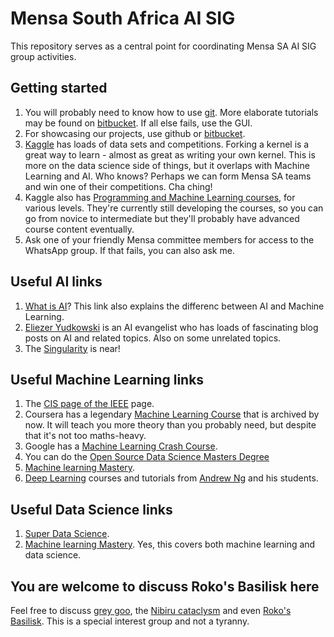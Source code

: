# Mensa South Africa AI SIG
This repository serves as a central point for coordinating Mensa SA AI SIG group activities. 

## Getting started
1. You will probably need to know how to use [git](http://rogerdudler.github.io/git-guide/). More elaborate tutorials may be found on [bitbucket](https://www.atlassian.com/git/tutorials). If all else fails, use the GUI.
1. For showcasing our projects, use github or [bitbucket](https://bitbucket.org/product/).
1. [Kaggle](https://www.kaggle.com/) has loads of data sets and competitions. Forking a kernel is a great way to learn - almost as great as writing your own kernel. This is more on the data science side of things, but it overlaps with Machine Learning and AI. Who knows? Perhaps we can form Mensa SA teams and win one of their competitions. Cha ching!
1. Kaggle also has [Programming and Machine Learning courses](https://www.kaggle.com/learn/overview), for various levels. They're currently still developing the courses, so you can go from novice to intermediate but they'll probably have advanced course content eventually.
1. Ask one of your friendly Mensa committee members for access to the WhatsApp group. If that fails, you can also ask me.

## Useful AI links
1. [What is AI](https://www.zdnet.com/article/what-is-ai-everything-you-need-to-know-about-artificial-intelligence/)? This link also explains the differenc between AI and Machine Learning.
1. [Eliezer Yudkowski](http://yudkowsky.net/) is an AI evangelist who has loads of fascinating blog posts on AI and related topics. Also on some unrelated topics.
1. The [Singularity](https://singularityhub.com/) is near!


## Useful Machine Learning links
1. The [CIS page of the IEEE](https://cis.ieee.org/) page.
1. Coursera has a legendary [Machine Learning Course](https://www.coursera.org/learn/machine-learning) that is archived by now. It will teach you more theory than you probably need, but despite that it's not too maths-heavy.
1. Google has a [Machine Learning Crash Course](https://developers.google.com/machine-learning/crash-course/).
1. You can do the [Open Source Data Science Masters Degree](http://datasciencemasters.org/)
1. [Machine learning Mastery](https://machinelearningmastery.com/).
1. [Deep Learning](https://www.deeplearning.ai/) courses and tutorials from [Andrew Ng](https://en.wikipedia.org/wiki/Andrew_Ng) and his students.

## Useful Data Science links
1. [Super Data Science](https://www.superdatascience.com/).
1. [Machine learning Mastery](https://machinelearningmastery.com/). Yes, this covers both machine learning and data science. 

## You are welcome to discuss Roko's Basilisk here
Feel free to discuss [grey goo](https://en.wikipedia.org/wiki/Grey_goo), the [Nibiru cataclysm](https://en.wikipedia.org/wiki/Nibiru_cataclysm) and even [Roko's Basilisk](https://wiki.lesswrong.com/wiki/Roko%27s_basilisk). This is a special interest group and not a tyranny.  
